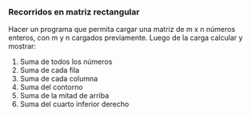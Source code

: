 ### Recorridos en matriz rectangular

Hacer un programa que permita cargar una matriz de m x n números enteros, con m y n cargados previamente. Luego de la carga calcular y mostrar:

1. Suma de todos los números
2. Suma de cada fila
3. Suma de cada columna
4. Suma del contorno
5. Suma de la mitad de arriba
6. Suma del cuarto inferior derecho
